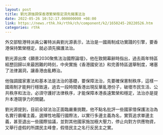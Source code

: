 ```yaml
---
layout: post
title: 劉光源強調保香港繁榮穩定須先擁護法治
date: 2022-05-26 10:52:17.000000000 +08:00
link: https://news.rthk.hk/rthk/ch/component/k2/1650245-20220526.htm
categories: rthk
---
```


外交部駐港特派員公署特派員劉光源表示，法治是一國兩制成功實踐的引擎，要香港保持繁榮穩定，就必須先擁護法治。

劉光源出席《願景2030聚焦法治國際論壇》，他在致開幕辭時指出，過去兩年特區經歷回歸以來最困難的時刻，中央實施《香港國安法》和完善特區選舉制度，堵塞了法律漏洞，讓香港由亂轉治。

他強調國家憲法和基本法是法治的基礎，要保障法治，先要確保憲制秩序，這樣一國兩制才能夠行穩致遠，過去一段時間香港出現反華亂港份子，破壞市民生活、公共秩序和法治，必須守護好法律秩序，才能保障本港長遠繁榮和穩定，法治亦是提升本港競爭力的關鍵。

劉光源提到，目前全球法治正面臨嚴重挑戰，他不點名批評一些國家借保護法治為名實行霸權主義，選擇性地履行國際法，以實行多邊主義為名，實質追求單邊主義，甚至退出一些國際協議，並對其他國家施加極大壓力，停止向對方供應物資，又舉行虛假的所謂民主峰會，假借民主之名行反民主之實。
